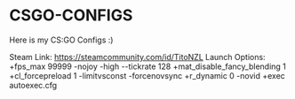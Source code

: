 # CSGO-CONFIGS
Here is my CS:GO Configs :)

Steam Link: https://steamcommunity.com/id/TitoNZL
Launch Options: +fps_max 99999 -nojoy -high --tickrate 128 +mat_disable_fancy_blending 1 +cl_forcepreload 1 -limitvsconst -forcenovsync +r_dynamic 0 -novid +exec autoexec.cfg
